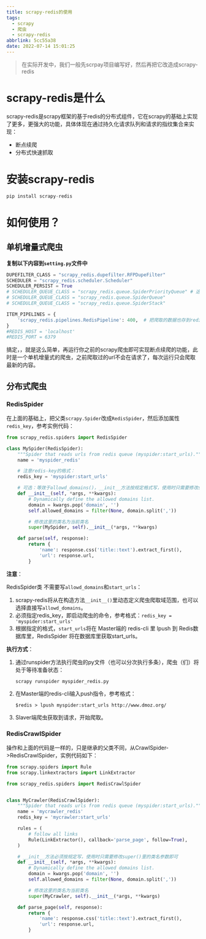 ```yaml
---
title: scrapy-redis的使用
tags:
  - scrapy
  - 爬虫
  - scrapy-redis
abbrlink: 5cc55a38
date: 2022-07-14 15:01:25
---
```



> 在实际开发中，我们一般先scrpay项目编写好，然后再把它改造成scrapy-redis

# scrapy-redis是什么

scrapy-redis是scrapy框架的基于redis的分布式组件，它在scrapy的基础上实现了更多，更强大的功能，具体体现在通过持久化请求队列和请求的指纹集合来实现：

- 断点续爬
- 分布式快速抓取

# 安装scrapy-redis

```python
pip install scrapy-redis
```

# 如何使用？

## 单机增量式爬虫

**复制以下内容到`setting.py`文件中**

```python
DUPEFILTER_CLASS = "scrapy_redis.dupefilter.RFPDupeFilter"
SCHEDULER = "scrapy_redis.scheduler.Scheduler"
SCHEDULER_PERSIST = True
# SCHEDULER_QUEUE_CLASS = "scrapy_redis.queue.SpiderPriorityQueue" # 这个是默认的
# SCHEDULER_QUEUE_CLASS = "scrapy_redis.queue.SpiderQueue"
# SCHEDULER_QUEUE_CLASS = "scrapy_redis.queue.SpiderStack"

ITEM_PIPELINES = {
    'scrapy_redis.pipelines.RedisPipeline': 400,  # 把爬取的数据也存到redis中
}
#REDIS_HOST = 'localhost'
#REDIS_PORT = 6379
```

搞定，，就是这么简单，再运行你之前的scrapy爬虫即可实现断点续爬的功能，此时是一个单机增量式的爬虫，之前爬取过的url不会在请求了，每次运行只会爬取最新的内容。

## 分布式爬虫

### RedisSpider

在上面的基础上，把父类`scrapy.Spider`改成`RedisSpider`，然后添加属性`redis_key`，参考实例代码：

```python
from scrapy_redis.spiders import RedisSpider

class MySpider(RedisSpider):
    """Spider that reads urls from redis queue (myspider:start_urls)."""
    name = 'myspider_redis'

    # 注意redis-key的格式：
    redis_key = 'myspider:start_urls'

    # 可选：等效于allowd_domains()，__init__方法按规定格式写，使用时只需要修改super()里的类名参数即可
    def __init__(self, *args, **kwargs):
        # Dynamically define the allowed domains list.
        domain = kwargs.pop('domain', '')
        self.allowed_domains = filter(None, domain.split(','))

        # 修改这里的类名为当前类名
        super(MySpider, self).__init__(*args, **kwargs)

    def parse(self, response):
        return {
            'name': response.css('title::text').extract_first(),
            'url': response.url,
        }
```

**注意**：

RedisSpider类 不需要写`allowd_domains`和`start_urls`：

1. scrapy-redis将从在构造方法`__init__()`里动态定义爬虫爬取域范围，也可以选择直接写`allowd_domains`。
2. 必须指定redis_key，即启动爬虫的命令，参考格式：`redis_key = 'myspider:start_urls'`
3. 根据指定的格式，`start_urls`将在 Master端的 redis-cli 里 lpush 到 Redis数据库里，RedisSpider 将在数据库里获取start_urls。

**执行方式**：

1. 通过runspider方法执行爬虫的py文件（也可以分次执行多条），爬虫（们）将处于等待准备状态：

   `scrapy runspider myspider_redis.py`

2. 在Master端的redis-cli输入push指令，参考格式：

   `$redis > lpush myspider:start_urls http://www.dmoz.org/`

3. Slaver端爬虫获取到请求，开始爬取。

### RedisCrawlSpider

操作和上面的代码是一样的，只是继承的父类不同，从CrawlSpider->RedisCrawlSpider，实例代码如下：

```python
from scrapy.spiders import Rule
from scrapy.linkextractors import LinkExtractor

from scrapy_redis.spiders import RedisCrawlSpider


class MyCrawler(RedisCrawlSpider):
    """Spider that reads urls from redis queue (myspider:start_urls)."""
    name = 'mycrawler_redis'
    redis_key = 'mycrawler:start_urls'

    rules = (
        # follow all links
        Rule(LinkExtractor(), callback='parse_page', follow=True),
    )

    # __init__方法必须按规定写，使用时只需要修改super()里的类名参数即可
    def __init__(self, *args, **kwargs):
        # Dynamically define the allowed domains list.
        domain = kwargs.pop('domain', '')
        self.allowed_domains = filter(None, domain.split(','))

        # 修改这里的类名为当前类名
        super(MyCrawler, self).__init__(*args, **kwargs)

    def parse_page(self, response):
        return {
            'name': response.css('title::text').extract_first(),
            'url': response.url,
        }
```



